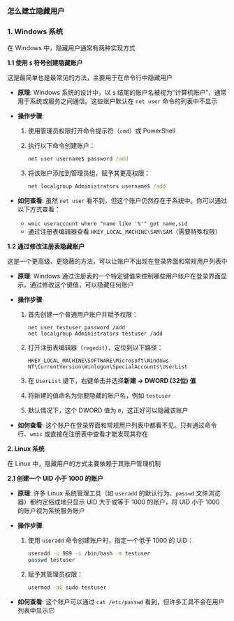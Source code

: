 ### 怎么建立隐藏用户

### **1. Windows 系统**

在 Windows 中，隐藏用户通常有两种实现方式

**1.1 使用 `$` 符号创建隐藏账户**

这是最简单也是最常见的方法，主要用于在命令行中隐藏用户

- **原理**: Windows 系统的设计中，以 `$` 结尾的账户名被视为“计算机账户”，通常用于系统或服务之间通信。这些账户默认在 `net user` 命令的列表中不显示

- **操作步骤**:

  1. 使用管理员权限打开命令提示符（`cmd`）或 PowerShell

  2. 执行以下命令创建账户：

     ```cmd
     net user username$ password /add
     ```

  3. 将该账户添加到管理员组，赋予其更高权限：

     ```cmd
     net localgroup Administrators username$ /add
     ```

- **如何查看**: 虽然 `net user` 看不到，但这个账户仍然存在于系统中。你可以通过以下方式查看：

  - `wmic useraccount where "name like '%'" get name,sid`
  - 通过注册表编辑器查看 `HKEY_LOCAL_MACHINE\SAM\SAM`（需要特殊权限）

**1.2 通过修改注册表隐藏账户**

这是一个更高级、更隐蔽的方法，可以让账户不出现在登录界面和常规用户列表中

- **原理**: Windows 通过注册表的一个特定键值来控制哪些用户账户在登录界面显示。通过修改这个键值，可以隐藏任何账户

- **操作步骤**:

  1. 首先创建一个普通用户账户并赋予权限：

     ```
     net user testuser password /add
     net localgroup Administrators testuser /add
     ```

  2. 打开注册表编辑器（`regedit`），定位到以下路径：

     ```
     HKEY_LOCAL_MACHINE\SOFTWARE\Microsoft\Windows NT\CurrentVersion\Winlogon\SpecialAccounts\UserList
     ```

  3. 在 `UserList` 键下，右键单击并选择**新建 -> DWORD (32位) 值**

  4. 将新建的值命名为你要隐藏的账户名，例如 `testuser`

  5. 默认情况下，这个 DWORD 值为 `0`，这正好可以隐藏该账户

- **如何查看**: 这个账户在登录界面和常规用户列表中都看不见。只有通过命令行、`wmic` 或直接在注册表中查看才能发现其存在

**2. Linux 系统**

在 Linux 中，隐藏用户的方式主要依赖于其账户管理机制

**2.1 创建一个 UID 小于 1000 的账户**

- **原理**: 许多 Linux 系统管理工具（如 `useradd` 的默认行为、`passwd` 文件浏览器）都约定俗成地只显示 UID 大于或等于 1000 的账户，将 UID 小于 1000 的账户视为系统服务账户

- **操作步骤**:

  1. 使用 `useradd` 命令创建账户时，指定一个低于 1000 的 UID：

     ```bash
     useradd -u 999 -s /bin/bash -m testuser
     passwd testuser
     ```

  2. 赋予其管理员权限：

     ```bash
     usermod -aG sudo testuser
     ```

- **如何查看**: 这个账户可以通过 `cat /etc/passwd` 看到，但许多工具不会在用户列表中显示它